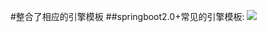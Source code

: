 #整合了相应的引擎模板
##springboot2.0+常见的引擎模板:
![](/home/panghu/IdeaProjects/template_engine/src/main/resources/picture/模板引擎.png)
